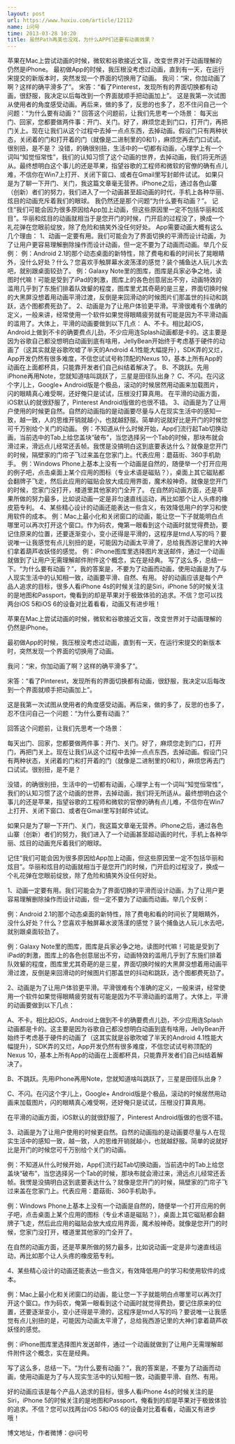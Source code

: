 ```yaml
---
layout: post
url: https://www.huxiu.com/article/12112
name: i问号
time: 2013-03-28 10:20
title: 虽然Path再美也没戏，为什么APP们还要有动画效果？
---
```

苹果在Mac上尝试动画的时候，微软和谷歌接近文盲，改变世界对于动画理解的仍然是iPhone。 最初做App的时候，我压根没考虑过动画，直到有一天，在运行宋提交的新版本时，突然发现一个界面的切换用了动画。 我问：“宋，你加动画了啊？这样的确平滑多了”。 宋答：“看了Pinterest，发现所有的界面切换都有动画，很舒服，我决定以后每改到一个界面就顺手把动画加上”。 这是我第一次试图从使用者的角度感受动画。再后来，做的多了，反思的也多了，忍不住问自己一个问题：“为什么要有动画？” 回答这个问题前，让我们先思考一个场景： 每天出门、回家，您都要做两件事：开门、关门。好了，麻烦您走到门口，打开门，再把门关上。现在让我们从这个过程中去掉一点点东西，去掉动画。假设门只有两种状态，关闭着的门和打开着的门（就像是二进制里的0和1），麻烦您再去门口试试。很别扭，是不是？ 没错，的确很别扭，生活中的一切都有动画，心理学上有一个词叫“知觉恒常性”，我们的认知习惯了这个动画的世界，去掉动画，我们将无所适从。最终想明白这个事儿的还是苹果，指望谷歌的工程师和微软的官僚的确有点儿难，不信你在Win7上打开、关闭下窗口、或者在Gmail里写封邮件试试。 如果只是为了聊一下开门、关门，我这篇文章毫无营养。iPhone之后，通过各色山寨（创新）者们的努力，我们进入了一个动画甚至超动画的时代，手机上各种华丽、炫目的动画充斥着我们的眼球。 我仍然还是那个问题“为什么要有动画？”。 记住“我们可能会因为很多原因给App加上动画，但这些原因里一定不包括华丽和炫目”。华丽和炫目的动画就相当于是您开门的时候，门开启的过程没了，换成一个礼花弹在您眼前绽放，除了危险和搞笑外没任何好处。 App需要动画大概有这么几个理由： 1、动画一定要有用。我们可能会为了界面切换的平滑而设计动画，为了让用户更容易理解删除操作而设计动画，但一定不要为了动画而动画。举几个反例： 例：Android 2.1的那个动态桌面的新特性，除了费电和看的时间长了晃眼睛外，没什么好处？什么？您喜欢手触屏幕水波荡漾的感觉？装个捕鱼达人玩儿水去吧，就别跟桌面较劲了。 例：Galaxy Note里的图库，图库是兵家必争之地，读图时代嘛！可能是受到了iPad的刺激，图库上的各色创意层出不穷，动画特效的滥用几乎到了东施们排着队效颦的程度，图库里尤其奇葩的是三星，界面切换时候的大黑屏没想着用动画平滑过渡，反倒是来回滑动的时候图片们那盖世的抖动和跳跃，选个图都费死劲了。 2、动画是为了让用户体验更平滑。平滑很难有个准确的定义，一般来讲，经常使用一个软件如果觉得眼睛疲劳就有可能是因为不平滑动画的滥用了。大体上，平滑的动画要做到以下几点： A、不卡。相比起iOS，Android上做到不卡的确要费点儿劲，不少应用连Splash动画都是卡的。这主要是因为谷歌自己都没想明白动画到底有啥用，JellyBean开始终于考虑基于硬件的动画了（这其实就是谷歌吹嘘了半天的Android 4.1性能大幅提升），SDK弄的又烂，App开发仍然有很多难度，不信您试试号称顶配的Nexus 10，基本上所有App的动画在上面都杯具，只能靠开发者们自己纠结着解决了。 B、不跳跃。先用iPhone再用Note，您就知道啥叫跳跃了，三星是田径队出身？ C、不闪。在闪这个字儿上，Google+ Android版是个极品，滚动的时候居然用动画来加载图片，闪的眼睛真心难受啊，还好俺只是试试，压根没打算真用。 在平滑的动画方面，iOS默认的就很舒服了，Pinterest Android版做的也很不错。 3、动画是为了让用户使用的时候更自然。自然的动画指的是动画要尽量与人在现实生活中的感知一致，越一致，人的思维开销就越小，也就越舒服。简单的说就好比是开门的时候您可千万别给个关门的动画。 例：不知道从什么时候开始，App们流行起Tab切换动画，当前选中的Tab上给您盖块“破布”，当您选择另一个Tab的时候，那块布就会滑过来，滑远点儿经常还丢帧。我愣是没搞明白这到底要表达什么？就像是您开门的时候，隔壁家的门帘子飞过来盖在您家门上。代表应用：蘑菇街、360手机助手。 例：Windows Phone上基本上没有一个动画是自然的，随便举一个打开应用的例子吧，点击桌面上某个应用的图标（专业术语是磁贴？），桌面上其它磁贴都会翻牌子飞走，然后此应用的磁贴会放大成应用界面，魔术般神奇。就像是您开门的时候，您家门没打开，楼道里其他家的门全开了。 在自然的动画方面，还是苹果所做的努力最多，比如说动画一定是非匀速直线运动，再比如那个让人头疼的橡皮筋专利。 4、某些精心设计的动画还能表达一些含义，有效降低用户的学习和使用软件的成本。 例：Mac上最小化和关闭窗口的动画，能让您一下子就能明白点哪里可以再次打开这个窗口。作为码农，俺第一眼看到这个动画时就觉得费劲，要记住原来的位置，还要逐渐变小，变小还得是平滑的，这程序是tmd人写的吗？要说唯一让我感觉有点儿别扭的是，可能因为动画太平滑了，总给我西游记里的大神们拿着葫芦收妖怪的感觉。 例：iPhone图库里选择图片发送邮件，通过一个动画就做到了让用户无需理解邮件附件这个概念，实在是经典。 写了这么多，总结一下。“为什么要有动画？”，我的答案是，不要为了动画而动画，使用动画是为了与人现实生活中的认知相一致，动画要平滑、自然、有用。 好的动画应该是每个产品人追求的目标，很多人看iPhone 4s的时候关注的是Siri，iPhone 5的时候关注的是地图和Passport，俺看到的却是苹果对于极致体验的追求。不信？您可以找两台iOS 5和iOS 6的设备对比着看看，动画又有进步哦！

苹果在Mac上尝试动画的时候，微软和谷歌接近文盲，改变世界对于动画理解的仍然是iPhone。

最初做App的时候，我压根没考虑过动画，直到有一天，在运行宋提交的新版本时，突然发现一个界面的切换用了动画。

我问：“宋，你加动画了啊？这样的确平滑多了”。

宋答：“看了Pinterest，发现所有的界面切换都有动画，很舒服，我决定以后每改到一个界面就顺手把动画加上”。

这是我第一次试图从使用者的角度感受动画。再后来，做的多了，反思的也多了，忍不住问自己一个问题：“为什么要有动画？”

回答这个问题前，让我们先思考一个场景：

每天出门、回家，您都要做两件事：开门、关门。好了，麻烦您走到门口，打开门，再把门关上。现在让我们从这个过程中去掉一点点东西，去掉动画。假设门只有两种状态，关闭着的门和打开着的门（就像是二进制里的0和1），麻烦您再去门口试试。很别扭，是不是？

没错，的确很别扭，生活中的一切都有动画，心理学上有一个词叫“知觉恒常性”，我们的认知习惯了这个动画的世界，去掉动画，我们将无所适从。最终想明白这个事儿的还是苹果，指望谷歌的工程师和微软的官僚的确有点儿难，不信你在Win7上打开、关闭下窗口、或者在Gmail里写封邮件试试。

如果只是为了聊一下开门、关门，我这篇文章毫无营养。iPhone之后，通过各色山寨（创新）者们的努力，我们进入了一个动画甚至超动画的时代，手机上各种华丽、炫目的动画充斥着我们的眼球。

记住“我们可能会因为很多原因给App加上动画，但这些原因里一定不包括华丽和炫目”。华丽和炫目的动画就相当于是您开门的时候，门开启的过程没了，换成一个礼花弹在您眼前绽放，除了危险和搞笑外没任何好处。

1、动画一定要有用。我们可能会为了界面切换的平滑而设计动画，为了让用户更容易理解删除操作而设计动画，但一定不要为了动画而动画。举几个反例：

例：Android 2.1的那个动态桌面的新特性，除了费电和看的时间长了晃眼睛外，没什么好处？什么？您喜欢手触屏幕水波荡漾的感觉？装个捕鱼达人玩儿水去吧，就别跟桌面较劲了。

例：Galaxy Note里的图库，图库是兵家必争之地，读图时代嘛！可能是受到了iPad的刺激，图库上的各色创意层出不穷，动画特效的滥用几乎到了东施们排着队效颦的程度，图库里尤其奇葩的是三星，界面切换时候的大黑屏没想着用动画平滑过渡，反倒是来回滑动的时候图片们那盖世的抖动和跳跃，选个图都费死劲了。

2、动画是为了让用户体验更平滑。平滑很难有个准确的定义，一般来讲，经常使用一个软件如果觉得眼睛疲劳就有可能是因为不平滑动画的滥用了。大体上，平滑的动画要做到以下几点：

A、不卡。相比起iOS，Android上做到不卡的确要费点儿劲，不少应用连Splash动画都是卡的。这主要是因为谷歌自己都没想明白动画到底有啥用，JellyBean开始终于考虑基于硬件的动画了（这其实就是谷歌吹嘘了半天的Android 4.1性能大幅提升），SDK弄的又烂，App开发仍然有很多难度，不信您试试号称顶配的Nexus 10，基本上所有App的动画在上面都杯具，只能靠开发者们自己纠结着解决了。

B、不跳跃。先用iPhone再用Note，您就知道啥叫跳跃了，三星是田径队出身？

C、不闪。在闪这个字儿上，Google+ Android版是个极品，滚动的时候居然用动画来加载图片，闪的眼睛真心难受啊，还好俺只是试试，压根没打算真用。

在平滑的动画方面，iOS默认的就很舒服了，Pinterest Android版做的也很不错。

3、动画是为了让用户使用的时候更自然。自然的动画指的是动画要尽量与人在现实生活中的感知一致，越一致，人的思维开销就越小，也就越舒服。简单的说就好比是开门的时候您可千万别给个关门的动画。

例：不知道从什么时候开始，App们流行起Tab切换动画，当前选中的Tab上给您盖块“破布”，当您选择另一个Tab的时候，那块布就会滑过来，滑远点儿经常还丢帧。我愣是没搞明白这到底要表达什么？就像是您开门的时候，隔壁家的门帘子飞过来盖在您家门上。代表应用：蘑菇街、360手机助手。

例：Windows Phone上基本上没有一个动画是自然的，随便举一个打开应用的例子吧，点击桌面上某个应用的图标（专业术语是磁贴？），桌面上其它磁贴都会翻牌子飞走，然后此应用的磁贴会放大成应用界面，魔术般神奇。就像是您开门的时候，您家门没打开，楼道里其他家的门全开了。

在自然的动画方面，还是苹果所做的努力最多，比如说动画一定是非匀速直线运动，再比如那个让人头疼的橡皮筋专利。

4、某些精心设计的动画还能表达一些含义，有效降低用户的学习和使用软件的成本。

例：Mac上最小化和关闭窗口的动画，能让您一下子就能明白点哪里可以再次打开这个窗口。作为码农，俺第一眼看到这个动画时就觉得费劲，要记住原来的位置，还要逐渐变小，变小还得是平滑的，这程序是tmd人写的吗？要说唯一让我感觉有点儿别扭的是，可能因为动画太平滑了，总给我西游记里的大神们拿着葫芦收妖怪的感觉。

例：iPhone图库里选择图片发送邮件，通过一个动画就做到了让用户无需理解邮件附件这个概念，实在是经典。

写了这么多，总结一下。“为什么要有动画？”，我的答案是，不要为了动画而动画，使用动画是为了与人现实生活中的认知相一致，动画要平滑、自然、有用。

好的动画应该是每个产品人追求的目标，很多人看iPhone 4s的时候关注的是Siri，iPhone 5的时候关注的是地图和Passport，俺看到的却是苹果对于极致体验的追求。不信？您可以找两台iOS 5和iOS 6的设备对比着看看，动画又有进步哦！

博文地址，作者微博：@i问号

